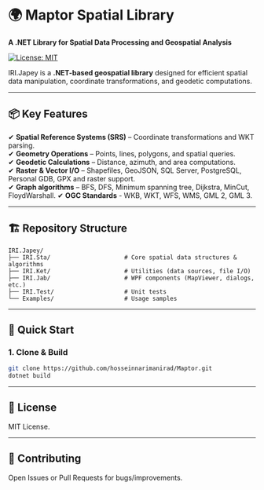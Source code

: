 # 🌍 Maptor Spatial Library
**A .NET Library for Spatial Data Processing and Geospatial Analysis**  

[![License: MIT](https://img.shields.io/badge/License-MIT-blue.svg)](https://github.com/hosseinnarimanirad/IRI.Japey/blob/master/LICENSE)  
 

IRI.Japey is a **.NET-based geospatial library** designed for efficient spatial data manipulation, coordinate transformations, and geodetic computations.  

---

## 📦 Key Features  
✔ **Spatial Reference Systems (SRS)** – Coordinate transformations and WKT parsing.  
✔ **Geometry Operations** – Points, lines, polygons, and spatial queries.  
✔ **Geodetic Calculations** – Distance, azimuth, and area computations.  
✔ **Raster & Vector I/O** – Shapefiles, GeoJSON, SQL Server, PostgreSQL, Personal GDB, GPX and raster support.  
✔ **Graph algorithms** – BFS, DFS, Minimum spanning tree, Dijkstra, MinCut, FloydWarshall.
✔ **OGC Standards** - WKB, WKT, WFS, WMS, GML 2, GML 3.


---

## 🏗 Repository Structure  

```
IRI.Japey/
├── IRI.Sta/                     # Core spatial data structures & algorithms
├── IRI.Ket/                     # Utilities (data sources, file I/O)
├── IRI.Jab/                     # WPF components (MapViewer, dialogs, etc.)
├── IRI.Test/                    # Unit tests
└── Examples/                    # Usage samples
```


---

## 🚀 Quick Start  
### 1. Clone & Build  
```sh
git clone https://github.com/hosseinnarimanirad/Maptor.git  
dotnet build  
```
---

## 📜 License

MIT License.

---

## 🤝 Contributing

Open Issues or Pull Requests for bugs/improvements.

